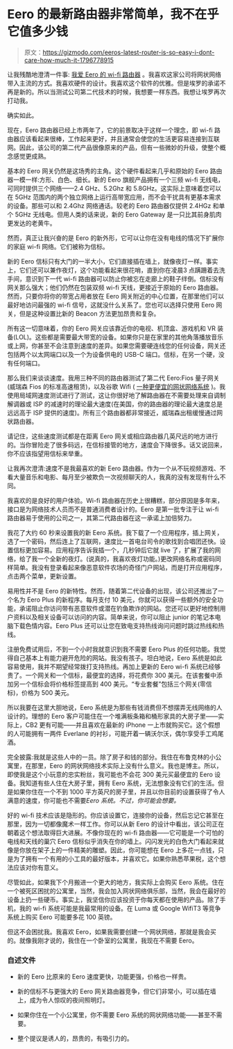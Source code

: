 # Eero 的最新路由器非常简单，我不在乎它值多少钱

> 原文：<https://gizmodo.com/eeros-latest-router-is-so-easy-i-dont-care-how-much-it-1796778915>

让我残酷地澄清一件事: [我爱 Eero 的 wi-fi 路由器](http://gizmodo.com/a-stupid-simple-router-for-super-lazy-people-1764670728) 。我喜欢这家公司将网状网络带入主流的方式。我喜欢硬件的设计。我喜欢这个软件的优雅。但是埃罗的承诺不再是新的。所以当测试公司第二代技术的时候，我想要一样东西。我想让埃罗再次打动我。



确实如此。

现在，Eero 路由器已经上市两年了，它的前景取决于这样一个理念，即 wi-fi 路由器应该看起来很棒，工作起来更好，并且通常会使您的生活更容易连接到互联网。因此，该公司的第二代产品很像原来的产品，但有一些微妙的升级，使整个概念感觉更成熟。

基本的 Eero 网关仍然是这场秀的主角。这个硬件看起来几乎和原始的 Eero 路由器一模一样:方形、白色、细长。新的 Eero 旗舰产品拥有一个三频 wi-fi 无线电，可同时提供三个网络——2.4 GHz、5.2Ghz 和 5.8GHz。这实际上意味着您可以在 5GHz 范围内的两个独立网络上运行高带宽应用，而不会干扰具有更基本需求的设备。那些可以和 2.4Ghz 网络通话。较老的 Eero 路由器仅提供 2.4HGz 和单个 5GHz 无线电。但用人类的话来说，新的 Eero Gateway 是一只比其前身肌肉更发达的老黄牛。

然而，真正让我兴奋的是 Eero 的新外形，它可以让你在没有电线的情况下扩展你的家庭 wi-fi 网络。它们被称为信标。

新的 Eero 信标只有大门的一半大小，它们直接插在墙上，就像夜灯一样。事实上，它们还可以兼作夜灯，这个功能看起来很花哨，直到你在凌晨3 点蹒跚着去洗手间，意识到下一代 wi-fi 路由器可以防止你被忘在走廊上的鞋子绊倒。信标没有网关那么强大；他们仍然在包装双频 wi-fi 天线，更接近于原始的 Eero 路由器。然而，只要你将你的带宽占用者放在 Eero 网关附近的中心位置，在那里他们可以最好地访问最强的 wi-fi 信号，这就没什么关系了。您也可以选择只使用 Eero 网关，但是这种设置比新的 Beacon 方法更加昂贵和复杂。

所有这一切意味着，你的 Eero 网关应该靠近你的电视、机顶盒、游戏机和 VR 装备(LOL)。这些都是需要最大带宽的设备。如果你只是在家里的其他角落播放音乐或上网，你甚至不会注意到速度的差异。如果您需要硬连线您的任何设备，网关还包括两个以太网端口以及一个为设备供电的 USB-C 端口。信标，在另一个硬，没有任何端口。

那么我们来谈谈速度。我用三种不同的路由器测试了第二代 Eero:Fios 量子网关(威瑞森 Fios 的标准高速租赁)，以及谷歌 Wifi ( [一种更便宜的网状网络系统](http://gizmodo.com/google-wants-to-fix-your-broke-ass-wifi-with-its-smart-1787362260) )。我使用局域网速度测试进行了测试，这让你很好地了解路由器在不需要处理来自调制解调器或 ISP 的减速时的理论最大速度(在美国，你的路由器的理论最大速度总是远远高于 ISP 提供的速度)。所有三个路由器都非常接近，威瑞森出租缓慢通过网状路由器。

请记住，这些速度测试都是在距离 Eero 网关或相应路由器几英尺远的地方进行的。当你冒险走了很多码远，在信标接管的地方，速度会下降很多。话又说回来，你不应该指望用信标来举重。

让我再次澄清:速度不是我最喜欢的新 Eero 路由器。作为一个从不玩视频游戏、不看大量音乐和电影、每月至少被欺负一次视频聊天的人，我真的没有发现有什么不同。

我喜欢的是良好的用户体验。Wi-fi 路由器在历史上很糟糕，部分原因是多年来，接口是为网络技术人员而不是普通消费者设计的。Eero 是第一批专注于让 wi-fi 路由器易于使用的公司之一，其第二代路由器在这一承诺上加倍努力。

我花了大约 60 秒来设置我的新 Eero 系统。我下载了一个应用程序，插上网关，选了一个密码，然后连上了互联网，速度比一首电台司令的歌找到合唱团还快。设置信标更加容易。应用程序告诉我插一个，几秒钟后它就 live 了，扩展了我的网络，给了我一个全新的夜灯。(说真的，我喜欢夜灯功能。)更改网络名称或密码同样简单。我没有登录看起来像恶意软件农场的奇怪门户网站，而是打开应用程序，点击两个菜单，更新设置。

易用性并不是 Eero 的新特性。然而，随着第二代设备的出现，该公司还推出了一个名为 Eero Plus 的新程序。每月支付 10 美元，你就可以获得一些额外的安全功能，承诺阻止你访问带有恶意软件或潜在钓鱼欺诈的网站。您还可以更好地控制用户资料以及相关设备可以访问的内容。简单来说，你可以阻止 junior 的笔记本电脑下载色情内容。Eero Plus 还可以让您在致电支持热线询问问题时跳过热线和热线。

注册免费试用后，不到一个小时我就意识到我不需要 Eero Plus 的任何功能。我觉得自己基本上有能力避开危险的网站。我没有孩子。坦白地说，Eero 系统是如此容易使用，我并不期望经常拨打支持热线。再加上更新的 Eero wi-fi 系统已经够贵了。一个网关和一个信标，最便宜的选择，将花费你 300 美元。在该套餐中添加另一个信标会将价格标签提高到 400 美元。“专业套餐”包括三个网关(零信标)，价格为 500 美元。

所以我要在这里大胆地说，Eero 系统是为那些有钱消费但不想摆弄无线网络的人设计的。理想的 Eero 客户可能住在一个堆满板条箱和桶形家具的大房子里——实际上，CB2 更有可能——并且喜欢在最新的 iPhone 一上市就购买它。这个假想的人可能拥有一两件 Everlane 的衬衫，可能开着一辆沃尔沃，偶尔享受手工鸡尾酒。

完全披露:我就是这些人中的一员。除了房子和钱的部分。我住在布鲁克林的小公寓里，在那里，Eero 的网状网络技术实际上没有什么意义。我也是博主。所以，即使我是这个小玩意的忠实粉丝，我可能也不会花 300 美元买最便宜的 Eero 设备。我知道有些人住在大房子里，拥有 Eero 系统，无法想象没有它们的生活。但是如果你住在一个不到 1000 平方英尺的房子里，并且以你目前的设置获得了令人满意的速度，你可能也不需要*Eero 系统。不过，你可能会想要。*

好的 wi-fi 技术应该是隐形的。你应该设置它，连接你的设备，然后忘记它甚至在那里，因为一切都像魔术一样工作。你可以从新 Eero 的设计中看出，该公司正在朝着这个想法取得巨大进展。不像你现在的 wi-fi 路由器——它可能是一个可怕的电线和天线的巢穴 Eero 信标似乎消失在你的墙上。闪闪发光的白色大门看起来就像是你放在架子上的一件精美的雕塑。因此，你可能想在 Eero 上多花一点钱，只是为了拥有一个有用的小工具的最好版本，并喜欢它。如果你熟悉苹果税，这个想法应该对你有意义。

尽管如此，如果我下个月搬进一个更大的地方，我实际上会购买 Eero 系统。住在一个被死区困扰的公寓里，当然，我会加入网状网络俱乐部，当然，我会在最好的设备上扔一些硬币。事实上，我坚信你应该投资于你每天都在使用的产品。除了手机，我的 wi-fi 系统可能是我最常用的设备。在 Luma 或 Google WifiT3 等竞争系统上购买 Eero 可能要多花 100 英镑。

但这不会困扰我。我喜欢 Eero，如果我需要创建一个网状网络，那就是我会买的。就像我刚才说的，我住在一个卧室的公寓里，我现在不需要 Eero。

### 自述文件

*   新的 Eero 比原来的 Eero 速度更快，功能更强，价格也一样贵。

*   新的信标不与更强大的 Eero 网关路由器竞争，但它们非常小，可以插在墙上，成为令人惊叹的夜间照明灯。
*   如果你住在一个小公寓里，你不需要 Eero 系统的网状网络功能——甚至不需要。
*   整个提议是诱人的，昂贵的，有吸引力的。